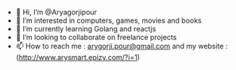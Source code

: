 - 👋 Hi, I’m @Aryagorjipour
- 👀 I’m interested in computers, games, movies and books
- 🌱 I’m currently learning Golang and reactjs
- 💞️ I’m looking to collaborate on freelance projects
- 📫 How to reach me : arygorji.pour@gmail.com and my website : (http://www.arysmart.epizy.com/?i=1)

<!---
Aryagorjipour/Aryagorjipour is a ✨ special ✨ repository because its `README.md` (this file) appears on your GitHub profile.
You can click the Preview link to take a look at your changes.
--->

